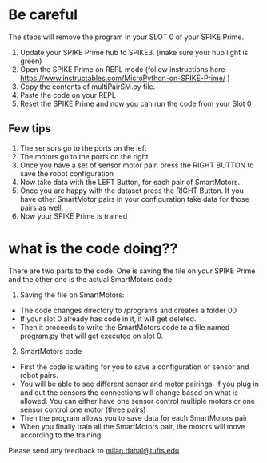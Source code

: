 # Be careful
The steps will remove the program in your SLOT 0 of your SPIKE Prime. 

1. Update your SPIKE Prime hub to SPIKE3. (make sure your hub light is green)
2. Open the SPIKE Prime on REPL mode (follow instructions here - https://www.instructables.com/MicroPython-on-SPIKE-Prime/ )
3. Copy the contents of multiPairSM.py file.
4. Paste the code on your REPL
5. Reset the SPIKE Prime and now you can run the code from your Slot 0

## Few tips
1. The sensors go to the ports on the left
2. The motors go to the ports on the right
3. Once you have a set of sensor motor pair, press the RIGHT BUTTON to save the robot configuration
4. Now take data with the LEFT Button, for each pair of SmartMotors.
5. Once you are happy with the dataset press the RIGHT Button. If you have other SmartMotor pairs in your configuration take data for those pairs as well.
6. Now your SPIKE Prime is trained

# what is the code doing??
There are two parts to the code. One is saving the file on your SPIKE Prime and the other one is the actual SmartMotors code. 
1. Saving the file on SmartMotors:
* The code changes directory to /programs and creates a folder 00
* If your slot 0 already has code in it, it will get deleted. 
* Then it proceeds to write the SmartMotors code to a file named program.py that will get executed on slot 0. 

2. SmartMotors code
* First the code is waiting for you to save a configuration of sensor and robot pairs. 
* You will be able to see different sensor and motor pairings. if you plug in and out the sensors the connections will change based on what is allowed. You can either have one sensor control multiple motors or one sensor control one motor (three pairs) 
* Then the program allows you to save data for each SmartMotors pair
* When you finally train all the SmartMotors pair, the motors will move according to the training. 

Please send any feedback to milan.dahal@tufts.edu

